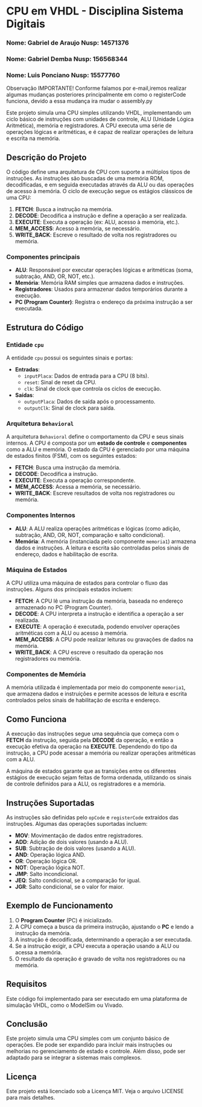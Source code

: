 # CPU em VHDL - Disciplina Sistema Digitais

### Nome: Gabriel de Araujo Nusp: 14571376

### Nome: Gabriel Demba Nusp: 156568344

### Nome: Luis Ponciano Nusp: 15577760

Observação IMPORTANTE!
Conforme falamos por e-mail,iremos realizar algumas mudanças posteriores principalmente em como o registerCode funciona, devido a essa mudança ira mudar o assembly.py

Este projeto simula uma CPU simples utilizando VHDL, implementando um ciclo básico de instruções com unidades de controle, ALU (Unidade Lógica Aritmética), memória e registradores. A CPU executa uma série de operações lógicas e aritméticas, e é capaz de realizar operações de leitura e escrita na memória.

## Descrição do Projeto

O código define uma arquitetura de CPU com suporte a múltiplos tipos de instruções. As instruções são buscadas de uma memória ROM, decodificadas, e em seguida executadas através da ALU ou das operações de acesso à memória. O ciclo de execução segue os estágios clássicos de uma CPU:

1. **FETCH**: Busca a instrução na memória.
2. **DECODE**: Decodifica a instrução e define a operação a ser realizada.
3. **EXECUTE**: Executa a operação (ex: ALU, acesso à memória, etc.).
4. **MEM_ACCESS**: Acesso à memória, se necessário.
5. **WRITE_BACK**: Escreve o resultado de volta nos registradores ou memória.

### Componentes principais

- **ALU**: Responsável por executar operações lógicas e aritméticas (soma, subtração, AND, OR, NOT, etc.).
- **Memória**: Memória RAM simples que armazena dados e instruções.
- **Registradores**: Usados para armazenar dados temporários durante a execução.
- **PC (Program Counter)**: Registra o endereço da próxima instrução a ser executada.

## Estrutura do Código

### Entidade `cpu`

A entidade `cpu` possui os seguintes sinais e portas:

- **Entradas**:
  - `inputPlaca`: Dados de entrada para a CPU (8 bits).
  - `reset`: Sinal de reset da CPU.
  - `clk`: Sinal de clock que controla os ciclos de execução.
- **Saídas**:
  - `outputPlaca`: Dados de saída após o processamento.
  - `outputClk`: Sinal de clock para saída.

### Arquitetura `Behavioral`

A arquitetura `Behavioral` define o comportamento da CPU e seus sinais internos. A CPU é composta por um **estado de controle** e **componentes** como a ALU e memória. O estado da CPU é gerenciado por uma máquina de estados finitos (FSM), com os seguintes estados:

- **FETCH**: Busca uma instrução da memória.
- **DECODE**: Decodifica a instrução.
- **EXECUTE**: Executa a operação correspondente.
- **MEM_ACCESS**: Acessa a memória, se necessário.
- **WRITE_BACK**: Escreve resultados de volta nos registradores ou memória.

### Componentes Internos

- **ALU**: A ALU realiza operações aritméticas e lógicas (como adição, subtração, AND, OR, NOT, comparação e salto condicional).
- **Memória**: A memória (instanciada pelo componente `memoria1`) armazena dados e instruções. A leitura e escrita são controladas pelos sinais de endereço, dados e habilitação de escrita.

### Máquina de Estados

A CPU utiliza uma máquina de estados para controlar o fluxo das instruções. Alguns dos principais estados incluem:

- **FETCH**: A CPU lê uma instrução da memória, baseada no endereço armazenado no PC (Program Counter).
- **DECODE**: A CPU interpreta a instrução e identifica a operação a ser realizada.
- **EXECUTE**: A operação é executada, podendo envolver operações aritméticas com a ALU ou acesso à memória.
- **MEM_ACCESS**: A CPU pode realizar leituras ou gravações de dados na memória.
- **WRITE_BACK**: A CPU escreve o resultado da operação nos registradores ou memória.

### Componentes de Memória

A memória utilizada é implementada por meio do componente `memoria1`, que armazena dados e instruições e permite acessos de leitura e escrita controlados pelos sinais de habilitação de escrita e endereço.

## Como Funciona

A execução das instruções segue uma sequência que começa com o **FETCH** da instrução, seguida pela **DECODE** da operação, e então a execução efetiva da operação na **EXECUTE**. Dependendo do tipo da instrução, a CPU pode acessar a memória ou realizar operações aritméticas com a ALU.

A máquina de estados garante que as transições entre os diferentes estágios de execução sejam feitas de forma ordenada, utilizando os sinais de controle definidos para a ALU, os registradores e a memória.

## Instruções Suportadas

As instruções são definidas pelo `opCode` e `registerCode` extraídos das instruções. Algumas das operações suportadas incluem:

- **MOV**: Movimentação de dados entre registradores.
- **ADD**: Adição de dois valores (usando a ALU).
- **SUB**: Subtração de dois valores (usando a ALU).
- **AND**: Operação lógica AND.
- **OR**: Operação lógica OR.
- **NOT**: Operação lógica NOT.
- **JMP**: Salto incondicional.
- **JEQ**: Salto condicional, se a comparação for igual.
- **JGR**: Salto condicional, se o valor for maior.

## Exemplo de Funcionamento

1. O **Program Counter** (PC) é inicializado.
2. A CPU começa a busca da primeira instrução, ajustando o **PC** e lendo a instrução da memória.
3. A instrução é decodificada, determinando a operação a ser executada.
4. Se a instrução exigir, a CPU executa a operação usando a ALU ou acessa a memória.
5. O resultado da operação é gravado de volta nos registradores ou na memória.

## Requisitos

Este código foi implementado para ser executado em uma plataforma de simulação VHDL, como o ModelSim ou Vivado.

## Conclusão

Este projeto simula uma CPU simples com um conjunto básico de operações. Ele pode ser expandido para incluir mais instruções ou melhorias no gerenciamento de estado e controle. Além disso, pode ser adaptado para se integrar a sistemas mais complexos.

## Licença

Este projeto está licenciado sob a Licença MIT. Veja o arquivo LICENSE para mais detalhes.
